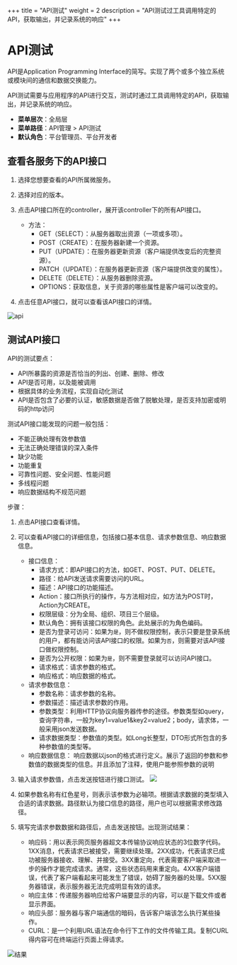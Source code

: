 +++
title = "API测试"
weight = 2
description = "API测试过工具调用特定的API，获取输出，并记录系统的响应"
+++

# API测试

API是Application Programming Interface的简写。实现了两个或多个独立系统或模块间的通信和数据交换能力。

API测试需要与应用程序的API进行交互，测试时通过工具调用特定的API，获取输出，并记录系统的响应。

- **菜单层次**：全局层
- **菜单路径**：API管理 > API测试
- **默认角色**：平台管理员、平台开发者

## 查看各服务下的API接口

1. 选择您想要查看的API所属微服务。
2. 选择对应的版本。
3. 点击API接口所在的controller，展开该controller下的所有API接口。

    - 方法：
        - GET（SELECT）：从服务器取出资源（一项或多项）。
        - POST（CREATE）：在服务器新建一个资源。
        - PUT（UPDATE）：在服务器更新资源（客户端提供改变后的完整资源）。
        - PATCH（UPDATE）：在服务器更新资源（客户端提供改变的属性）。
        - DELETE（DELETE）：从服务器删除资源。
        - OPTIONS：获取信息，关于资源的哪些属性是客户端可以改变的。
4. 点击任意API接口，就可以查看该API接口的详情。

![api](/docs/user-guide/microservice-development/API-management/image/apitest.png)


## 测试API接口

API的测试要点：

- API所暴露的资源是否恰当的列出、创建、删除、修改
- API是否可用，以及能被调用
- 根据具体的业务流程，实现自动化测试
- API是否包含了必要的认证，敏感数据是否做了脱敏处理，是否支持加密或明码的http访问

测试API接口能发现的问题一般包括：

- 不能正确处理有效参数值
- 无法正确处理错误的深入条件
- 缺少功能
- 功能重复
- 可靠性问题、安全问题、性能问题
- 多线程问题
- 响应数据结构不规范问题

步骤：

1. 点击API接口查看详情。

1. 可以查看API接口的详细信息，包括接口基本信息、请求参数信息、响应数据信息。
    - 接口信息：
        - 请求方式：即API接口的方法，如GET、POST、PUT、DELETE。
        - 路径：给API发送请求需要访问的URL。
        - 描述：API接口的功能描述。
        - Action：接口所执行的操作，与方法相对应，如方法为POST时，Action为CREATE。
        - 权限层级：分为全局、组织、项目三个层级。
        - 默认角色：拥有该接口权限的角色。此处展示的为角色编码。
        - 是否为登录可访问：如果为`是`，则不做权限控制，表示只要是登录系统的用户，都有能访问该API接口的权限。如果为`否`，则需要对该API接口做权限控制。
        - 是否为公开权限：如果为`是`，则不需要登录就可以访问API接口。
        - 请求格式：请求参数的格式。
        - 响应格式：响应数据的格式。
    - 请求参数信息：
        - 参数名称：请求参数的名称。
        - 参数描述：描述请求参数的作用。
        - 参数类型：利用HTTP协议向服务器传参的途径。参数类型如query，查询字符串，一般为key1=value1&key2=value2；body，请求体，一般采用json发送数据。
        - 请求数据类型：参数值的类型。如Long长整型，DTO形式所包含的多种参数值的类型等。
    - 响应数据信息：
        响应数据以json的格式进行定义。展示了返回的参数和参数值的数据类型的信息。并且添加了注释，使用户能参照参数的说明

1. 输入请求参数值，点击发送按钮进行接口测试。
     <img class="no-border" src="/docs/user-guide/microservice-development/API-management/image/apitest2.png"/>

1. 如果参数名称有红色星号，则表示该参数为必输项。根据请求数据的类型填入合适的请求数据。路径默认为接口信息的路径，用户也可以根据需求修改路径。

1. 填写完请求参数数据和路径后，点击发送按钮。出现测试结果：
    - 响应码：用以表示网页服务器超文本传输协议响应状态的3位数字代码。1XX消息，代表请求已被接受，需要继续处理。2XX成功，代表请求已成功被服务器接收、理解、并接受。3XX重定向，代表需要客户端采取进一步的操作才能完成请求。通常，这些状态码用来重定向。4XX客户端错误，代表了客户端看起来可能发生了错误，妨碍了服务器的处理。5XX服务器错误，表示服务器无法完成明显有效的请求。
    - 响应主体：传递服务器响应给客户端要显示的内容，可以是下载文件或者显示界面。
    - 响应头部：服务器与客户端通信的暗码，告诉客户端该怎么执行某些操作。
    - CURL：是一个利用URL语法在命令行下工作的文件传输工具。复制CURL得内容可在终端运行页面上得请求。

![结果](/docs/user-guide/microservice-development/API-management/image/API4.png)
